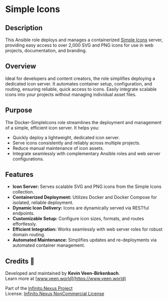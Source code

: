# Simple Icons

## Description

This Ansible role deploys and manages a containerized [Simple Icons](https://simpleicons.org/) server, providing easy access to over 2,000 SVG and PNG icons for use in web projects, documentation, and branding.

## Overview

Ideal for developers and content creators, the role simplifies deploying a dedicated icon server. It automates container setup, configuration, and routing, ensuring reliable, quick access to icons. Easily integrate scalable icons into your projects without managing individual asset files.

## Purpose

The Docker-SimpleIcons role streamlines the deployment and management of a simple, efficient icon server. It helps you:
- Quickly deploy a lightweight, dedicated icon server.
- Serve icons consistently and reliably across multiple projects.
- Reduce manual maintenance of icon assets.
- Integrate seamlessly with complementary Ansible roles and web server configurations.

## Features

- **Icon Server:** Serves scalable SVG and PNG icons from the Simple Icons collection.
- **Containerized Deployment:** Utilizes Docker and Docker Compose for isolated, reliable deployment.
- **Dynamic Icon Delivery:** Icons are dynamically served via RESTful endpoints.
- **Customizable Setup:** Configure icon sizes, formats, and routes effortlessly.
- **Efficient Integration:** Works seamlessly with web server roles for robust domain routing.
- **Automated Maintenance:** Simplifies updates and re-deployments via automated container management.

## Credits 📝

Developed and maintained by **Kevin Veen-Birkenbach**.  
Learn more at [www.veen.world](https://www.veen.world)

Part of the [Infinito.Nexus Project](https://s.infinito.nexus/code)  
License: [Infinito.Nexus NonCommercial License](https://s.infinito.nexus/license)